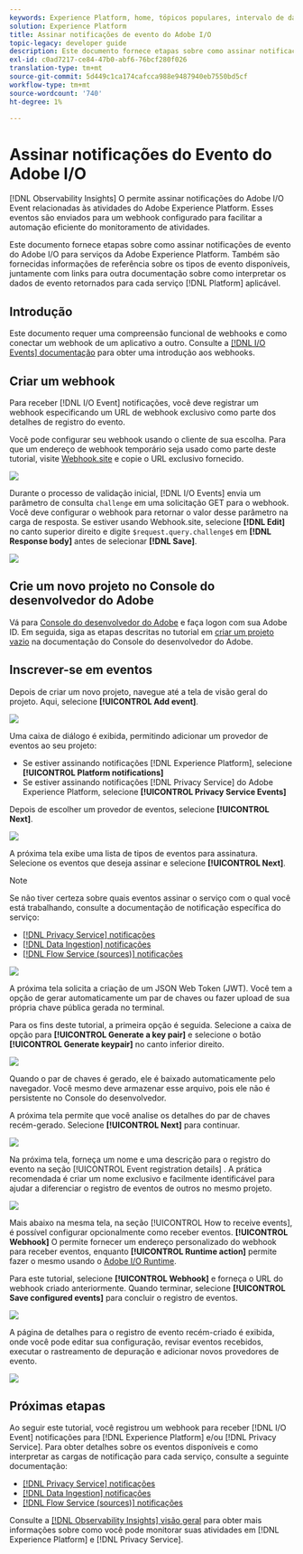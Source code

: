 ```yaml
---
keywords: Experience Platform, home, tópicos populares, intervalo de datas
solution: Experience Platform
title: Assinar notificações de evento do Adobe I/O
topic-legacy: developer guide
description: Este documento fornece etapas sobre como assinar notificações de evento do Adobe I/O para serviços da Adobe Experience Platform. Também são fornecidas informações de referência sobre os tipos de evento disponíveis, juntamente com links para outra documentação sobre como interpretar os dados de evento retornados para cada serviço aplicável [!DNL Platform] .
exl-id: c0ad7217-ce84-47b0-abf6-76bcf280f026
translation-type: tm+mt
source-git-commit: 5d449c1ca174cafcca988e9487940eb7550bd5cf
workflow-type: tm+mt
source-wordcount: '740'
ht-degree: 1%

---
```


# Assinar notificações do Evento do Adobe I/O

[!DNL Observability Insights] O permite assinar notificações do Adobe I/O Event relacionadas às atividades do Adobe Experience Platform. Esses eventos são enviados para um webhook configurado para facilitar a automação eficiente do monitoramento de atividades.

Este documento fornece etapas sobre como assinar notificações de evento do Adobe I/O para serviços da Adobe Experience Platform. Também são fornecidas informações de referência sobre os tipos de evento disponíveis, juntamente com links para outra documentação sobre como interpretar os dados de evento retornados para cada serviço [!DNL Platform] aplicável.

## Introdução

Este documento requer uma compreensão funcional de webhooks e como conectar um webhook de um aplicativo a outro. Consulte a [[!DNL I/O Events] documentação](https://www.adobe.io/apis/experienceplatform/events/docs.html#!adobedocs/adobeio-events/master/intro/webhook_docs_intro.md) para obter uma introdução aos webhooks.

## Criar um webhook

Para receber [!DNL I/O Event] notificações, você deve registrar um webhook especificando um URL de webhook exclusivo como parte dos detalhes de registro do evento.

Você pode configurar seu webhook usando o cliente de sua escolha. Para que um endereço de webhook temporário seja usado como parte deste tutorial, visite [Webhook.site](https://webhook.site/) e copie o URL exclusivo fornecido.

![](../images/notifications/webhook-url.png)

Durante o processo de validação inicial, [!DNL I/O Events] envia um parâmetro de consulta `challenge` em uma solicitação GET para o webhook. Você deve configurar o webhook para retornar o valor desse parâmetro na carga de resposta. Se estiver usando Webhook.site, selecione **[!DNL Edit]** no canto superior direito e digite `$request.query.challenge$` em **[!DNL Response body]** antes de selecionar **[!DNL Save]**.

![](../images/notifications/response-challenge.png)

## Crie um novo projeto no Console do desenvolvedor do Adobe

Vá para [Console do desenvolvedor do Adobe](https://www.adobe.com/go/devs_console_ui) e faça logon com sua Adobe ID. Em seguida, siga as etapas descritas no tutorial em [criar um projeto vazio](https://www.adobe.io/apis/experienceplatform/console/docs.html#!AdobeDocs/adobeio-console/master/projects-empty.md) na documentação do Console do desenvolvedor do Adobe.

## Inscrever-se em eventos

Depois de criar um novo projeto, navegue até a tela de visão geral do projeto. Aqui, selecione **[!UICONTROL Add event]**.

![](../images/notifications/add-event-button.png)

Uma caixa de diálogo é exibida, permitindo adicionar um provedor de eventos ao seu projeto:

* Se estiver assinando notificações [!DNL Experience Platform], selecione **[!UICONTROL Platform notifications]**
* Se estiver assinando notificações [!DNL Privacy Service] do Adobe Experience Platform, selecione **[!UICONTROL Privacy Service Events]**

Depois de escolher um provedor de eventos, selecione **[!UICONTROL Next]**.

![](../images/notifications/event-provider.png)

A próxima tela exibe uma lista de tipos de eventos para assinatura. Selecione os eventos que deseja assinar e selecione **[!UICONTROL Next]**.

>[!NOTE]
>
>Se não tiver certeza sobre quais eventos assinar o serviço com o qual você está trabalhando, consulte a documentação de notificação específica do serviço:
>
>* [[!DNL Privacy Service] notificações](../../privacy-service/privacy-events.md)
>* [[!DNL Data Ingestion] notificações](../../ingestion/quality/subscribe-events.md)
>* [[!DNL Flow Service (sources)] notificações](../../sources/notifications.md)


![](../images/notifications/choose-event-subscriptions.png)

A próxima tela solicita a criação de um JSON Web Token (JWT). Você tem a opção de gerar automaticamente um par de chaves ou fazer upload de sua própria chave pública gerada no terminal.

Para os fins deste tutorial, a primeira opção é seguida. Selecione a caixa de opção para **[!UICONTROL Generate a key pair]** e selecione o botão **[!UICONTROL Generate keypair]** no canto inferior direito.

![](../images/notifications/generate-keypair.png)

Quando o par de chaves é gerado, ele é baixado automaticamente pelo navegador. Você mesmo deve armazenar esse arquivo, pois ele não é persistente no Console do desenvolvedor.

A próxima tela permite que você analise os detalhes do par de chaves recém-gerado. Selecione **[!UICONTROL Next]** para continuar.

![](../images/notifications/keypair-generated.png)

Na próxima tela, forneça um nome e uma descrição para o registro do evento na seção [!UICONTROL Event registration details] . A prática recomendada é criar um nome exclusivo e facilmente identificável para ajudar a diferenciar o registro de eventos de outros no mesmo projeto.

![](../images/notifications/registration-details.png)

Mais abaixo na mesma tela, na seção [!UICONTROL How to receive events], é possível configurar opcionalmente como receber eventos. **[!UICONTROL Webhook]** O permite fornecer um endereço personalizado do webhook para receber eventos, enquanto  **[!UICONTROL Runtime action]** permite fazer o mesmo usando o  [Adobe I/O Runtime](https://www.adobe.io/apis/experienceplatform/runtime/docs.html).

Para este tutorial, selecione **[!UICONTROL Webhook]** e forneça o URL do webhook criado anteriormente. Quando terminar, selecione **[!UICONTROL Save configured events]** para concluir o registro de eventos.

![](../images/notifications/receive-events.png)

A página de detalhes para o registro de evento recém-criado é exibida, onde você pode editar sua configuração, revisar eventos recebidos, executar o rastreamento de depuração e adicionar novos provedores de evento.

![](../images/notifications/registration-complete.png)

## Próximas etapas

Ao seguir este tutorial, você registrou um webhook para receber [!DNL I/O Event] notificações para [!DNL Experience Platform] e/ou [!DNL Privacy Service]. Para obter detalhes sobre os eventos disponíveis e como interpretar as cargas de notificação para cada serviço, consulte a seguinte documentação:

* [[!DNL Privacy Service] notificações](../../privacy-service/privacy-events.md)
* [[!DNL Data Ingestion] notificações](../../ingestion/quality/subscribe-events.md)
* [[!DNL Flow Service (sources)] notificações](../../sources/notifications.md)

Consulte a [[!DNL Observability Insights] visão geral](../home.md) para obter mais informações sobre como você pode monitorar suas atividades em [!DNL Experience Platform] e [!DNL Privacy Service].
